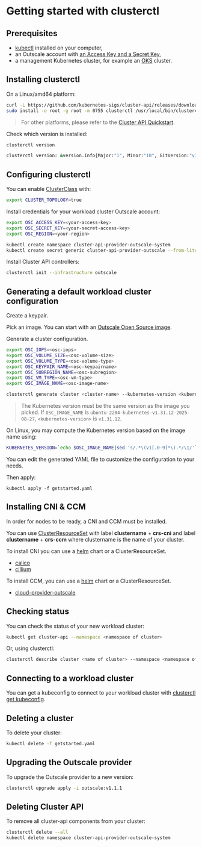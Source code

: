 
# Getting started with clusterctl

## Prerequisites

- [kubectl][kubectl] installed on your computer,
- an Outscale account with [an Access Key and a Secret Key][Outscale Access Key and Secret Key],
- a management Kubernetes cluster, for example an [OKS][OKS] cluster.

## Installing clusterctl

On a Linux/amd64 platform:
```bash
curl -L https://github.com/kubernetes-sigs/cluster-api/releases/download/v1.10.6/clusterctl-linux-amd64 -o clusterctl
sudo install -o root -g root -m 0755 clusterctl /usr/local/bin/clusterctl
```

> For other platforms, please refer to the [Cluster API Quickstart][cluster-api].

Check which version is installed:
```bash
clusterctl version

clusterctl version: &version.Info{Major:"1", Minor:"10", GitVersion:"v1.10.6", GitCommit:"c37851897736ecd5bfcf29791b9ccfef1220e503", GitTreeState:"clean", BuildDate:"2025-09-02T16:04:06Z", GoVersion:"go1.23.12", Compiler:"gc", Platform:"linux/amd64"}
```

## Configuring clusterctl

You can enable [ClusterClass][ClusterClass] with:
```bash
export CLUSTER_TOPOLOGY=true
```

Install credentials for your workload cluster Outscale account:
```bash
export OSC_ACCESS_KEY=<your-access-key>
export OSC_SECRET_KEY=<your-secret-access-key>
export OSC_REGION=<your-region>

kubectl create namespace cluster-api-provider-outscale-system
kubectl create secret generic cluster-api-provider-outscale --from-literal=access_key=$OSC_ACCESS_KEY --from-literal=secret_key=$OSC_SECRET_KEY --from-literal=region=$OSC_REGION  -n cluster-api-provider-outscale-system
```

Install Cluster API controllers:
```bash
clusterctl init --infrastructure outscale
```

## Generating a default workload cluster configuration

Create a keypair.

Pick an image. You can start with an [Outscale Open Source image][OutscaleOpenSourceImage].

Generate a cluster configuration.

```bash
export OSC_IOPS=<osc-iops>
export OSC_VOLUME_SIZE=<osc-volume-size>
export OSC_VOLUME_TYPE=<osc-volume-type>
export OSC_KEYPAIR_NAME=<osc-keypairname>
export OSC_SUBREGION_NAME=<osc-subregion>
export OSC_VM_TYPE=<osc-vm-type>
export OSC_IMAGE_NAME=<osc-image-name>

clusterctl generate cluster <cluster-name> --kubernetes-version <kubernetes-version>   --control-plane-machine-count=<control-plane-machine-count> --worker-machine-count=<worker-machine-count> > getstarted.yaml
```

> The Kubernetes version must be the same version as the image you picked. If `OSC_IMAGE_NAME` is `ubuntu-2204-kubernetes-v1.31.12-2025-08-27`, `<kubernetes-version>` is `v1.31.12`.

On Linux, you may compute the Kubernetes version based on the image name using:

```bash
KUBERNETES_VERSION=`echo $OSC_IMAGE_NAME|sed 's/.*\(v1[.0-9]*\).*/\1/'`
```

You can edit the generated YAML file to customize the configuration to your needs.

Then apply:
```
kubectl apply -f getstarted.yaml
```

## Installing CNI & CCM

In order for nodes to be ready, a CNI and CCM must be installed.

You can use [ClusterResourceSet][ClusterResourceSet] with label **clustername** + **crs-cni** and label **clustername** + **crs-ccm** where clustername is the name of your cluster.

To install CNI you can use a [helm][helm] chart or a ClusterResourceSet.

* [calico][calico]
* [cillium][cillium]

To install CCM, you can use a [helm][helm] chart or a ClusterResourceSet.

* [cloud-provider-outscale][cloud-provider-outscale]

## Checking status

You can check the status of your new workload cluster:
```bash
kubectl get cluster-api --namespace <namespace of cluster>
```

Or, using clusterctl:
```bash
clusterctl describe cluster <name of cluster> --namespace <namespace of cluster>
```

## Connecting to a workload cluster

You can get a kubeconfig to connect to your workload cluster with
[clusterctl get kubeconfig][kubeconfig].

## Deleting a cluster

To delete your cluster:
```bash
kubectl delete -f getstarted.yaml
```

## Upgrading the Outscale provider

To upgrade the Outscale provider to a new version:
```bash
clusterctl upgrade apply -i outscale:v1.1.1
```

## Deleting Cluster API

To remove all cluster-api components from your cluster:
```bash
clusterctl delete --all
kubectl delete namespace cluster-api-provider-outscale-system
```

<!-- References -->
[cillium]: https://docs.cilium.io/en/stable/installation/k8s-toc/
[calico]: https://projectcalico.docs.tigera.io/getting-started/kubernetes/helm
[kubeconfig]: https://cluster-api.sigs.k8s.io/clusterctl/commands/get-kubeconfig.html
[cloud-provider-outscale]: https://github.com/outscale-dev/cloud-provider-osc/blob/OSC-MIGRATION/deploy/README.md
[kubectl]: https://kubernetes.io/docs/tasks/tools/install-kubectl/
[helm]: https://helm.sh/docs/intro/install/
[ClusterResourceSet]: https://cluster-api.sigs.k8s.io/tasks/experimental-features/cluster-resource-set.html
[ClusterClass]: https://cluster-api.sigs.k8s.io/tasks/experimental-features/cluster-class/
[OKS]: https://docs.outscale.com/en/userguide/About-OKS.html
[Outscale Access Key and Secret Key]: https://wiki.outscale.net/display/EN/Creating+an+Access+Key
[cluster-api]: https://cluster-api.sigs.k8s.io/user/quick-start.html
[OutscaleOpenSourceImage]: https://github.com/outscale/kube-image-workflows/releases